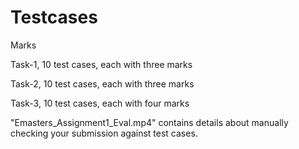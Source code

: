 # Testcases

Marks

Task-1, 10 test cases, each with three marks

Task-2, 10 test cases, each with three marks

Task-3, 10 test cases, each with four marks

"Emasters_Assignment1_Eval.mp4" contains details about manually checking your submission against test cases.
